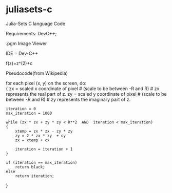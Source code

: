 # juliasets-c
Julia-Sets C language Code

Requirements:
DevC++;

.pgm Image Viewer

IDE = Dev-C++

f(z)=z^(2)+c


Pseudocode(from Wikipedia)

for each pixel (x, y) on the screen, do:   
{
    zx = scaled x coordinate of pixel # (scale to be between -R and R)
       # zx represents the real part of z.
    zy = scaled y coordinate of pixel # (scale to be between -R and R)
       # zy represents the imaginary part of z.

    iteration = 0
    max_iteration = 1000
  
    while (zx * zx + zy * zy < R**2  AND  iteration < max_iteration) 
    {
        xtemp = zx * zx - zy * zy
        zy = 2 * zx * zy  + cy 
        zx = xtemp + cx
    
        iteration = iteration + 1 
    }
  
    if (iteration == max_iteration)
        return black;
    else
        return iteration;
}
